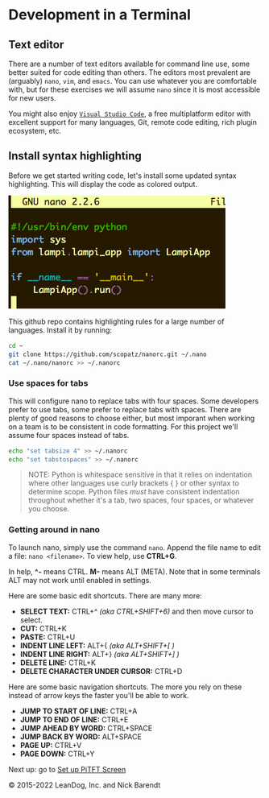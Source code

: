 # Development in a Terminal

## Text editor

There are a number of text editors available for command line use, some better suited for code editing than others. The editors most prevalent are (arguably) `nano`, `vim`, and `emacs`. You can use whatever you are comfortable with, but for these exercises we will assume `nano` since it is most accessible for new users.

You might also enjoy [`Visual Studio Code`](https://code.visualstudio.com), a free multiplatform editor with excellent support for many languages, Git, remote code editing, rich plugin ecosystem, etc.

## Install syntax highlighting

Before we get started writing code, let's install some updated syntax highlighting. This will display the code as colored output.

![](Images/nano_highlighted.png)

This github repo contains highlighting rules for a large number of languages. Install it by running:

```bash
cd ~
git clone https://github.com/scopatz/nanorc.git ~/.nano
cat ~/.nano/nanorc >> ~/.nanorc
```

### Use spaces for tabs

This will configure nano to replace tabs with four spaces. Some developers prefer to use tabs, some prefer to replace tabs with spaces. There are plenty of good reasons to choose either, but most imporant when working on a team is to be consistent in code formatting. For this project we'll assume four spaces instead of tabs.

```bash
echo "set tabsize 4" >> ~/.nanorc
echo "set tabstospaces" >> ~/.nanorc
```

> NOTE: Python is whitespace sensitive in that it relies on indentation where other languages use curly brackets { } or other syntax to determine scope. Python files *must* have consistent indentation throughout whether it's a tab, two spaces, four spaces, or whatever you choose.

### Getting around in nano

To launch nano, simply use the command `nano`. Append the file name to edit a file: `nano <filename>`.
To view help, use **CTRL+G**.

In help, **^-** means CTRL. **M-** means ALT (META). Note that in some terminals ALT may not work until enabled in settings.

Here are some basic edit shortcuts. There are many more:

* **SELECT TEXT:** CTRL+^ *(aka CTRL+SHIFT+6)* and then move cursor to select.
* **CUT:** CTRL+K
* **PASTE:** CTRL+U
* **INDENT LINE LEFT:** ALT+{ *(aka ALT+SHIFT+[ )*
* **INDENT LINE RIGHT:** ALT+} *(aka ALT+SHIFT+] )*
* **DELETE LINE:** CTRL+K
* **DELETE CHARACTER UNDER CURSOR:** CTRL+D

Here are some basic navigation shortcuts. The more you rely on these instead of arrow keys the faster you'll be able to work.

* **JUMP TO START OF LINE:** CTRL+A
* **JUMP TO END OF LINE:** CTRL+E
* **JUMP AHEAD BY WORD:** CTRL+SPACE
* **JUMP BACK BY WORD:** ALT+SPACE
* **PAGE UP:** CTRL+V
* **PAGE DOWN:** CTRL+Y

Next up: go to [Set up PiTFT Screen](../02.2_Set_up_PiTFT_Screen/README.md)

&copy; 2015-2022 LeanDog, Inc. and Nick Barendt
